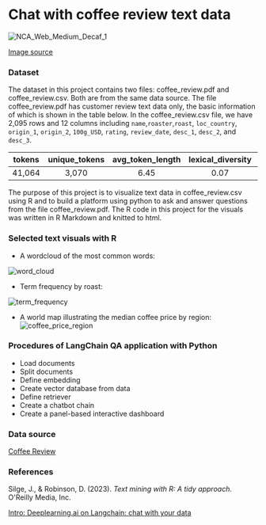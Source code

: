 # Chat with coffee review text data

![NCA_Web_Medium_Decaf_1](https://github.com/Xin-Bu/Coming_soon_coffee_review_QA/assets/69817896/de648b89-4169-4257-9355-d00dad94ba86)

[Image source](https://www.ncausa.org/About-Coffee)
### Dataset
The dataset in this project contains two files: coffee_review.pdf and coffee_review.csv. Both are from the same data source. The file coffee_review.pdf has customer review text data only, the basic information of which is shown in the table below. In the coffee_review.csv file, we have 2,095 rows and 12 columns including `name`,`roaster`,`roast`, `loc_country`, `origin_1`, `origin_2`, `100g_USD`, `rating`, `review_date`, `desc_1`, `desc_2`, and `desc_3`. 

| tokens | unique_tokens | avg_token_length | lexical_diversity | top_n | 
| :---:  | :---: | :---: | :---: | :---: | 
| 41,064 | 3,070 | 6.45  | 0.07  | cup;aroma,mouthfeel,acidity,structure,finish,notes,sweet,cocoa,chocolate,syrupy| 

The purpose of this project is to visualize text data in coffee_review.csv using R and to build a platform using python to ask and answer questions from the file coffee_review.pdf. The R code in this project for the visuals was written in R Markdown and knitted to html. 

### Selected text visuals with R
* A wordcloud of the most common words:

![word_cloud](https://github.com/Xin-Bu/LLMs/assets/69817896/799d1cbe-a81d-47b3-8662-c1d73a1e7ccd)

* Term frequency by roast:

![term_frequency](https://github.com/Xin-Bu/Coming_soon_coffee_review_QA/assets/69817896/a8ab25c6-0cf3-45d3-93bb-ad4d65da94d5)

* A world map illustrating the median coffee price by region:
![coffee_price_region](https://github.com/Xin-Bu/Coming_soon_coffee_review_QA/assets/69817896/d40b9487-4d1e-476d-8328-2565baa135d5)

### Procedures of LangChain QA application with Python
* Load documents
* Split documents
* Define embedding
* Create vector database from data
* Define retriever
* Create a chatbot chain
* Create a panel-based interactive dashboard

### Data source
[Coffee Review](https://www.kaggle.com/datasets/schmoyote/coffee-reviews-dataset/data)

### References
Silge, J., & Robinson, D. (2023). *Text mining with R: A tidy approach*. O'Reilly Media, Inc.

[Intro: Deeplearning.ai on Langchain: chat with your data](https://medium.com/theaiengineer/intro-deeplearning-ai-on-langchain-chat-with-your-data-7b4be267d18e)
